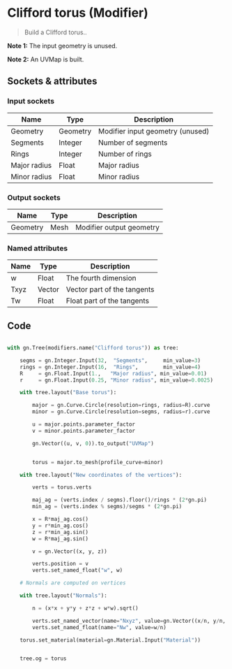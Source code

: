 # Clifford torus (Modifier)

> Build a Clifford torus..

**Note 1:** The input geometry is unused.

**Note 2:** An UVMap is built.

## Sockets & attributes

### Input sockets

| Name         | Type        | Description                                                           |
| ------------ | ----------- | --------------------------------------------------------------------- |
| Geometry     | Geometry    | Modifier input geometry (unused)                                      |
| Segments     | Integer     | Number of segments                                                    |
| Rings        | Integer     | Number of rings                                                       |
| Major radius | Float       | Major radius                                                          |
| Minor radius | Float       | Minor radius                                                          |

### Output sockets

| Name        | Type        | Description                                                           |
| ----------- | ----------- | --------------------------------------------------------------------- |
| Geometry    | Mesh        | Modifier output geometry                                              |

### Named attributes

| Name        | Type        | Description                                                           |
| ----------- | ----------- | --------------------------------------------------------------------- |
| w           | Float       | The fourth dimension                                                  |
| Txyz        | Vector      | Vector part of the tangents                                           |
| Tw          | Float       | Float part of the tangents                                           |


## Code

``` python

with gn.Tree(modifiers.name("Clifford torus")) as tree:

    segms = gn.Integer.Input(32,  "Segments",     min_value=3)
    rings = gn.Integer.Input(16,  "Rings",        min_value=4)
    R     = gn.Float.Input(1.,   "Major radius", min_value=0.01)
    r     = gn.Float.Input(0.25, "Minor radius", min_value=0.0025)

    with tree.layout("Base torus"):

        major = gn.Curve.Circle(resolution=rings, radius=R).curve
        minor = gn.Curve.Circle(resolution=segms, radius=r).curve

        u = major.points.parameter_factor
        v = minor.points.parameter_factor

        gn.Vector((u, v, 0)).to_output("UVMap")


        torus = major.to_mesh(profile_curve=minor)

    with tree.layout("New coordinates of the vertices"):

        verts = torus.verts

        maj_ag = (verts.index / segms).floor()/rings * (2*gn.pi)
        min_ag = (verts.index % segms)/segms * (2*gn.pi)

        x = R*maj_ag.cos()
        y = r*min_ag.cos()
        z = r*min_ag.sin()
        w = R*maj_ag.sin()

        v = gn.Vector((x, y, z))

        verts.position = v
        verts.set_named_float("w", w)

    # Normals are computed on vertices

    with tree.layout("Normals"):

        n = (x*x + y*y + z*z + w*w).sqrt()

        verts.set_named_vector(name="Nxyz", value=gn.Vector((x/n, y/n, z/n)))
        verts.set_named_float(name="Nw", value=w/n)

    torus.set_material(material=gn.Material.Input("Material"))


    tree.og = torus

```

